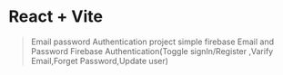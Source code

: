 # React + Vite

> Email password Authentication project
> simple firebase Email and Password Firebase Authentication(Toggle signIn/Register ,Varify Email,Forget Password,Update user)
